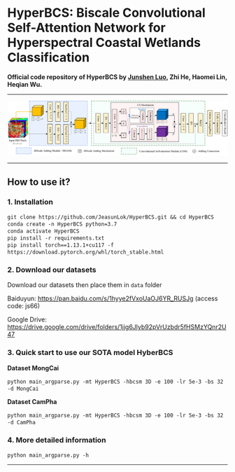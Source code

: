 # HyperBCS: Biscale Convolutional Self-Attention Network for Hyperspectral Coastal Wetlands Classification
<b> Official code repository of HyperBCS by [Junshen Luo](https://github.com/JeasunLok), Zhi He, Haomei Lin, Heqian Wu. </b>
***
![](images/3D-HyperBCS.jpg)

***
## How to use it?
### 1. Installation
```
git clone https://github.com/JeasunLok/HyperBCS.git && cd HyperBCS
conda create -n HyperBCS python=3.7
conda activate HyperBCS
pip install -r requirements.txt
pip install torch==1.13.1+cu117 -f https://download.pytorch.org/whl/torch_stable.html 
```

### 2. Download our datasets

Download our datasets then place them in `data` folder

Baiduyun: https://pan.baidu.com/s/1hyye2fVxoUaOJ6YR_RUSJg 
(access code: js66)

Google Drive: https://drive.google.com/drive/folders/1jjg6Jlyb92pVrUzbdr5fHSMzYQnr2U47

### 3. Quick start to use our SOTA model HyberBCS

<b> Dataset MongCai </b>
```
python main_argparse.py -mt HyperBCS -hbcsm 3D -e 100 -lr 5e-3 -bs 32 -d MongCai
```
<b> Dataset CamPha </b>
```
python main_argparse.py -mt HyperBCS -hbcsm 3D -e 100 -lr 5e-3 -bs 32 -d CamPha
```

### 4. More detailed information
```
python main_argparse.py -h
```
***